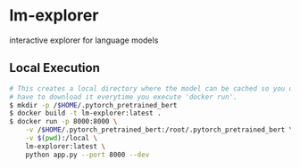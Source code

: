 # lm-explorer
interactive explorer for language models

## Local Execution

```bash
# This creates a local directory where the model can be cached so you don't
# have to download it everytime you execute 'docker run'.
$ mkdir -p /$HOME/.pytorch_pretrained_bert
$ docker build -t lm-explorer:latest .
$ docker run -p 8000:8000 \
    -v /$HOME/.pytorch_pretrained_bert:/root/.pytorch_pretrained_bert \
    -v $(pwd):/local \
    lm-explorer:latest \
    python app.py --port 8000 --dev
```
